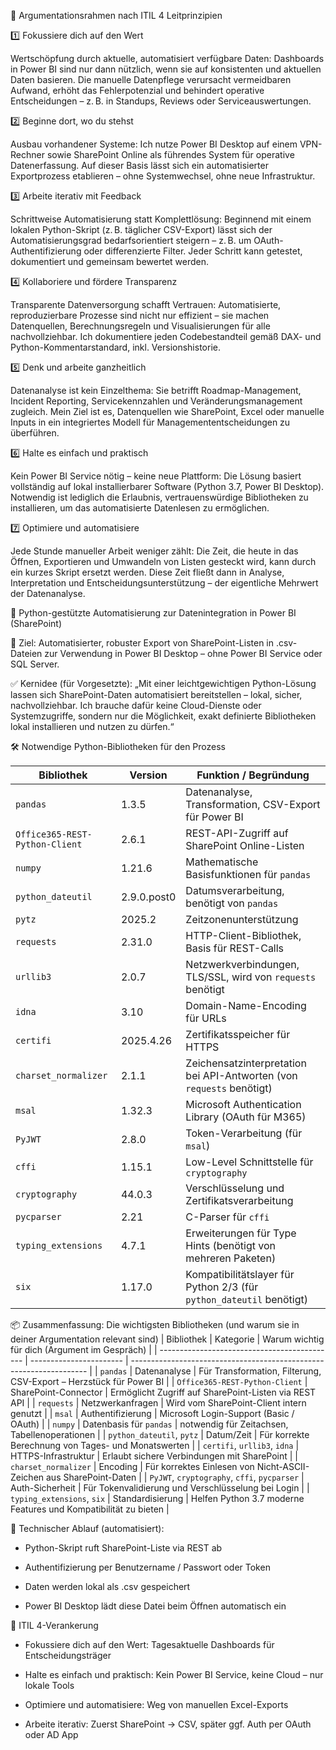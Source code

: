 🧭 Argumentationsrahmen nach ITIL 4 Leitprinzipien 

1️⃣ Fokussiere dich auf den Wert

Wertschöpfung durch aktuelle, automatisiert verfügbare Daten:
Dashboards in Power BI sind nur dann nützlich, wenn sie auf konsistenten und aktuellen Daten basieren. Die manuelle Datenpflege verursacht vermeidbaren Aufwand, erhöht das Fehlerpotenzial und behindert operative Entscheidungen – z. B. in Standups, Reviews oder Serviceauswertungen.

2️⃣ Beginne dort, wo du stehst

Ausbau vorhandener Systeme:
Ich nutze Power BI Desktop auf einem VPN-Rechner sowie SharePoint Online als führendes System für operative Datenerfassung. Auf dieser Basis lässt sich ein automatisierter Exportprozess etablieren – ohne Systemwechsel, ohne neue Infrastruktur.

3️⃣ Arbeite iterativ mit Feedback

Schrittweise Automatisierung statt Komplettlösung:
Beginnend mit einem lokalen Python-Skript (z. B. täglicher CSV-Export) lässt sich der Automatisierungsgrad bedarfsorientiert steigern – z. B. um OAuth-Authentifizierung oder differenzierte Filter. Jeder Schritt kann getestet, dokumentiert und gemeinsam bewertet werden.

4️⃣ Kollaboriere und fördere Transparenz

Transparente Datenversorgung schafft Vertrauen:
Automatisierte, reproduzierbare Prozesse sind nicht nur effizient – sie machen Datenquellen, Berechnungsregeln und Visualisierungen für alle nachvollziehbar. Ich dokumentiere jeden Codebestandteil gemäß DAX- und Python-Kommentarstandard, inkl. Versionshistorie.

5️⃣ Denk und arbeite ganzheitlich

Datenanalyse ist kein Einzelthema:
Sie betrifft Roadmap-Management, Incident Reporting, Servicekennzahlen und Veränderungsmanagement zugleich. Mein Ziel ist es, Datenquellen wie SharePoint, Excel oder manuelle Inputs in ein integriertes Modell für Managemententscheidungen zu überführen.

6️⃣ Halte es einfach und praktisch

Kein Power BI Service nötig – keine neue Plattform:
Die Lösung basiert vollständig auf lokal installierbarer Software (Python 3.7, Power BI Desktop). Notwendig ist lediglich die Erlaubnis, vertrauenswürdige Bibliotheken zu installieren, um das automatisierte Datenlesen zu ermöglichen.

7️⃣ Optimiere und automatisiere

Jede Stunde manueller Arbeit weniger zählt:
Die Zeit, die heute in das Öffnen, Exportieren und Umwandeln von Listen gesteckt wird, kann durch ein kurzes Skript ersetzt werden. Diese Zeit fließt dann in Analyse, Interpretation und Entscheidungsunterstützung – der eigentliche Mehrwert der Datenanalyse.

🧩 Python-gestützte Automatisierung zur Datenintegration in Power BI (SharePoint)

🎯 Ziel: Automatisierter, robuster Export von SharePoint-Listen in .csv-Dateien zur Verwendung in Power BI Desktop – ohne Power BI Service oder SQL Server.

✅ Kernidee (für Vorgesetzte):
„Mit einer leichtgewichtigen Python-Lösung lassen sich SharePoint-Daten automatisiert bereitstellen – lokal, sicher, nachvollziehbar. Ich brauche dafür keine Cloud-Dienste oder Systemzugriffe, sondern nur die Möglichkeit, exakt definierte Bibliotheken lokal installieren und nutzen zu dürfen.“

🛠 Notwendige Python-Bibliotheken für den Prozess

| Bibliothek                     | Version     | Funktion / Begründung                                                 |
| ------------------------------ | ----------- | --------------------------------------------------------------------- |
| `pandas`                       | 1.3.5       | Datenanalyse, Transformation, CSV-Export für Power BI                 |
| `Office365-REST-Python-Client` | 2.6.1       | REST-API-Zugriff auf SharePoint Online-Listen                         |
| `numpy`                        | 1.21.6      | Mathematische Basisfunktionen für `pandas`                            |
| `python_dateutil`              | 2.9.0.post0 | Datumsverarbeitung, benötigt von `pandas`                             |
| `pytz`                         | 2025.2      | Zeitzonenunterstützung                                                |
| `requests`                     | 2.31.0      | HTTP-Client-Bibliothek, Basis für REST-Calls                          |
| `urllib3`                      | 2.0.7       | Netzwerkverbindungen, TLS/SSL, wird von `requests` benötigt           |
| `idna`                         | 3.10        | Domain-Name-Encoding für URLs                                         |
| `certifi`                      | 2025.4.26   | Zertifikatsspeicher für HTTPS                                         |
| `charset_normalizer`           | 2.1.1       | Zeichensatzinterpretation bei API-Antworten (von `requests` benötigt) |
| `msal`                         | 1.32.3      | Microsoft Authentication Library (OAuth für M365)                     |
| `PyJWT`                        | 2.8.0       | Token-Verarbeitung (für `msal`)                                       |
| `cffi`                         | 1.15.1      | Low-Level Schnittstelle für `cryptography`                            |
| `cryptography`                 | 44.0.3      | Verschlüsselung und Zertifikatsverarbeitung                           |
| `pycparser`                    | 2.21        | C-Parser für `cffi`                                                   |
| `typing_extensions`            | 4.7.1       | Erweiterungen für Type Hints (benötigt von mehreren Paketen)          |
| `six`                          | 1.17.0      | Kompatibilitätslayer für Python 2/3 (für `python_dateutil` benötigt)  |

📦 Zusammenfassung: Die wichtigsten Bibliotheken (und warum sie in deiner Argumentation relevant sind)
| Bibliothek                                   | Kategorie               | Warum wichtig für dich (Argument im Gespräch)                       |
| -------------------------------------------- | ----------------------- | ------------------------------------------------------------------- |
| `pandas`                                     | Datenanalyse            | Für Transformation, Filterung, CSV-Export – Herzstück für Power BI  |
| `Office365-REST-Python-Client`               | SharePoint-Connector    | Ermöglicht Zugriff auf SharePoint-Listen via REST API               |
| `requests`                                   | Netzwerkanfragen        | Wird vom SharePoint-Client intern genutzt                           |
| `msal`                                       | Authentifizierung       | Microsoft Login-Support (Basic / OAuth)                             |
| `numpy`                                      | Datenbasis für `pandas` | notwendig für Zeitachsen, Tabellenoperationen                       |
| `python_dateutil`, `pytz`                    | Datum/Zeit              | Für korrekte Berechnung von Tages- und Monatswerten                 |
| `certifi`, `urllib3`, `idna`                 | HTTPS-Infrastruktur     | Erlaubt sichere Verbindungen mit SharePoint                         |
| `charset_normalizer`                         | Encoding                | Für korrektes Einlesen von Nicht-ASCII-Zeichen aus SharePoint-Daten |
| `PyJWT`, `cryptography`, `cffi`, `pycparser` | Auth-Sicherheit         | Für Tokenvalidierung und Verschlüsselung bei Login                  |
| `typing_extensions`, `six`                   | Standardisierung        | Helfen Python 3.7 moderne Features und Kompatibilität zu bieten     |


📌 Technischer Ablauf (automatisiert):

 - Python-Skript ruft SharePoint-Liste via REST ab

 - Authentifizierung per Benutzername / Passwort oder Token

 - Daten werden lokal als .csv gespeichert

 - Power BI Desktop lädt diese Datei beim Öffnen automatisch ein

🧠 ITIL 4-Verankerung

 - Fokussiere dich auf den Wert: Tagesaktuelle Dashboards für Entscheidungsträger

 - Halte es einfach und praktisch: Kein Power BI Service, keine Cloud – nur lokale Tools

 - Optimiere und automatisiere: Weg von manuellen Excel-Exports

 - Arbeite iterativ: Zuerst SharePoint → CSV, später ggf. Auth per OAuth oder AD App
